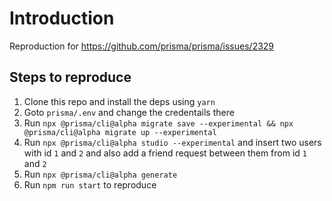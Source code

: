# Introduction

Reproduction for https://github.com/prisma/prisma/issues/2329

## Steps to reproduce

1. Clone this repo and install the deps using `yarn`
2. Goto `prisma/.env` and change the credentails there
3. Run `npx @prisma/cli@alpha migrate save --experimental && npx @prisma/cli@alpha migrate up --experimental`
4. Run `npx @prisma/cli@alpha studio --experimental` and insert two users with id `1` and `2` and also add a friend request between them from id `1` and `2`
5. Run `npx @prisma/cli@alpha generate`
6. Run `npm run start` to reproduce
